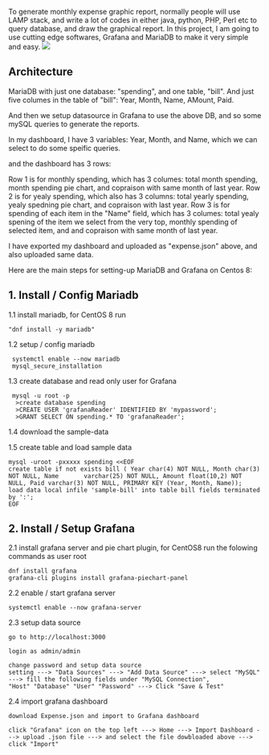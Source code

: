 To generate monthly expense graphic report, normally people will use LAMP stack, and write a lot of codes in either java, python, PHP, Perl etc to query database, and draw the graphical report.
In this project, I am going to use cutting edge softwares, Grafana and MariaDB to make it very simple and easy.
<img src=https://github.com/Miker48/Expense-project/blob/master/demo.png>

<h2> Architecture </h2>
MariaDB with just one database: "spending",  and one table, "bill". And just five columes in the table of "bill": Year, Month, Name, AMount, Paid.

And then we setup datasource in Grafana to use the above DB, and so some mySQL queries to generate the reports.
 
In my dashboard, I have 3 variables: Year, Month, and Name, which we can select to do some speific queries.

and the dashboard has 3 rows:

Row 1 is for monthly spending, which has 3  columes: total month spending, month spending pie chart, and copraison with same month of last year.
Row 2 is for yealy spending, which also has 3 columns: total yearly spending, yealy spedning pie chart, and copraison with last year.
Row 3 is for spending of each item in the "Name" field,  which has 3 columes: total yealy spening of the item we select from the very top, monthly spending of selected item, and and copraison with same month of last year.

I have exported my dashboard and uploaded as "expense.json" above, and also uploaded same data.

Here are the main steps for setting-up MariaDB and Grafana on Centos 8:

<h2>1. Install / Config Mariadb</h2>

 
 1.1 install mariadb, for CentOS 8 run

    "dnf install -y mariadb"

 1.2 setup / config mariadb

     systemctl enable --now mariadb
     mysql_secure_installation
     
 1.3 create database and read only user for Grafana

     mysql -u root -p
      >create database spending
      >CREATE USER 'grafanaReader' IDENTIFIED BY 'mypassword';
      >GRANT SELECT ON spending.* TO 'grafanaReader';
     
      
 1.4 download the sample-data
 
 1.5 create table and load sample data
 
    mysql -uroot -pxxxxx spending <<EOF
    create table if not exists bill ( Year char(4) NOT NULL, Month char(3) NOT NULL, Name       varchar(25) NOT NULL, Amount float(10,2) NOT NULL, Paid varchar(3) NOT NULL, PRIMARY KEY (Year, Month, Name));
    load data local infile 'sample-bill' into table bill fields terminated by ':';
    EOF


<h2>2. Install / Setup Grafana</h2>

2.1 install grafana server and pie chart plugin, for CentOS8 run the folowing commands as user root

    dnf install grafana
    grafana-cli plugins install grafana-piechart-panel

2.2 enable / start grafana server

    systemctl enable --now grafana-server

2.3 setup data source

    go to http://localhost:3000

    login as admin/admin

    change password and setup data source
    setting ---> "Data Sources" ---> "Add Data Source" ---> select "MySQL" ---> fill the following fields under "MySQL Connection", 
    "Host" "Database" "User" "Password" ---> Click "Save & Test"

2.4 import grafana dashboard 

    download Expense.json and import to Grafana dashboard

    click "Grafana" icon on the top left ---> Home ---> Import Dashboard ---> upload .json file ---> and select the file dowbloaded above ---> click "Import"
   

